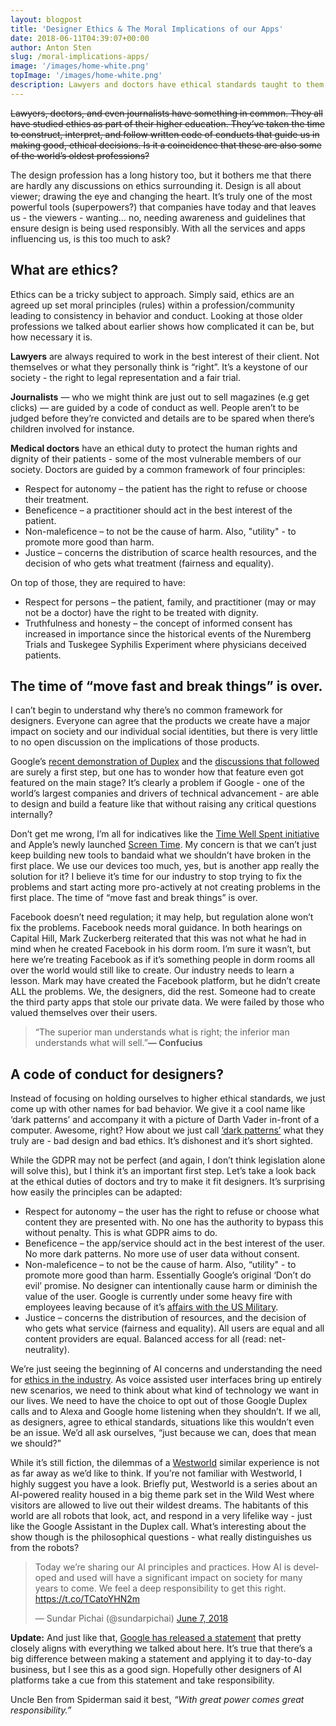 ```yaml
---
layout: blogpost
title: 'Designer Ethics & The Moral Implications of our Apps'
date: 2018-06-11T04:39:07+00:00
author: Anton Sten
slug: /moral-implications-apps/
image: '/images/home-white.png'
topImage: '/images/home-white.png'
description: Lawyers and doctors have ethical standards taught to them, but designers don't. For many apps and features, it takes a backseat to the the “wow" factor. I’m not just talking to Google here, it falls on ALL our shoulders.
---
```


~~Lawyers, doctors, and even journalists have something in common. They all have studied ethics as part of their higher education. They’ve taken the time to construct, interpret, and follow written code of conducts that guide us in making good, ethical decisions. Is it a coincidence that these are also some of the world’s oldest professions?~~

The design profession has a long history too, but it bothers me that there are hardly any discussions on ethics surrounding it. Design is all about viewer; drawing the eye and changing the heart. It’s truly one of the most powerful tools (superpowers?) that companies have today and that leaves us - the viewers - wanting… no, needing awareness and guidelines that ensure design is being used responsibly. With all the services and apps influencing us, is this too much to ask?

## What are ethics?

Ethics can be a tricky subject to approach. Simply said, ethics are an agreed up set moral principles (rules) within a profession/community leading to consistency in behavior and conduct. Looking at those older professions we talked about earlier shows how complicated it can be, but how necessary it is.

**Lawyers** are always required to work in the best interest of their client. Not themselves or what they personally think is “right”. It’s a keystone of our society - the right to legal representation and a fair trial.

**Journalists** — who we might think are just out to sell magazines (e.g get clicks) — are guided by a code of conduct as well. People aren’t to be judged before they’re convicted and details are to be spared when there’s children involved for instance.

**Medical doctors** have an ethical duty to protect the human rights and dignity of their patients - some of the most vulnerable members of our society. Doctors are guided by a common framework of four principles:

- Respect for autonomy – the patient has the right to refuse or choose their treatment.
- Beneficence – a practitioner should act in the best interest of the patient.
- Non-maleficence – to not be the cause of harm. Also, "utility" - to promote more good than harm.
- Justice – concerns the distribution of scarce health resources, and the decision of who gets what treatment (fairness and equality).

On top of those, they are required to have:
- Respect for persons – the patient, family, and practitioner (may or may not be a doctor) have the right to be treated with dignity.
- Truthfulness and honesty – the concept of informed consent has increased in importance since the historical events of the Nuremberg Trials and Tuskegee Syphilis Experiment where physicians deceived patients.


## The time of “move fast and break things” is over.

I can’t begin to understand why there’s no common framework for designers. Everyone can agree that the products we create have a major impact on society and our individual social identities, but there is very little to no open discussion on the implications of those products.

Google’s [recent demonstration of Duplex](https://www.antonsten.com/ai-ethics/) and the [discussions that followed](https://twitter.com/BridgetCarey/status/993910061209702400) are surely a first step, but one has to wonder how that feature even got featured on the main stage? It’s clearly a problem if Google - one of the world’s largest companies and drivers of technical advancement - are able to design and build a feature like that without raising any critical questions internally?

Don’t get me wrong, I’m all for indicatives like the [Time Well Spent initiative](http://humanetech.com) and Apple’s newly launched [Screen Time](https://www.apple.com/newsroom/2018/06/ios-12-introduces-new-features-to-reduce-interruptions-and-manage-screen-time/). My concern is that we can’t just keep building new tools to bandaid what we shouldn’t have broken in the first place. We use our devices too much, yes, but is another app really the solution for it? I believe it’s time for our industry to stop trying to fix the problems and start acting more pro-actively at not creating problems in the first place. The time of “move fast and break things” is over.

Facebook doesn’t need regulation; it may help, but regulation alone won’t fix the problems. Facebook needs moral guidance. In both hearings on Capital Hill, Mark Zuckerberg reiterated that this was not what he had in mind when he created Facebook in his dorm room. I’m sure it wasn’t, but here we’re treating Facebook as if it’s something people in dorm rooms all over the world would still like to create. Our industry needs to learn a lesson. Mark may have created the Facebook platform, but he didn’t create ALL the problems. We, the designers, did the rest. Someone had to create the third party apps that stole our private data. We were failed by those who valued themselves over their users.

>“The superior man understands what is right; the inferior man understands what will sell.”**― Confucius**


## A code of conduct for designers?

Instead of focusing on holding ourselves to higher ethical standards, we just come up with other names for bad behavior. We give it a cool name like ‘dark patterns’ and accompany it with a picture of Darth Vader in-front of a computer. Awesome, right? How about we just call [‘dark patterns’](https://darkpatterns.org/) what they truly are - bad design and bad ethics. It’s dishonest and it’s short sighted.

While the GDPR may not be perfect (and again, I don’t think legislation alone will solve this), but I think it’s an important first step. Let’s take a look back at the ethical duties of doctors and try to make it fit designers. It’s surprising how easily the principles can be adapted:
- Respect for autonomy – the user has the right to refuse or choose what content they are presented with. No one has the authority to bypass this without penalty. This is what GDPR aims to do.
- Beneficence – the app/service should act in the best interest of the user. No more dark patterns. No more use of user data without consent.
- Non-maleficence – to not be the cause of harm. Also, “utility" - to promote more good than harm. Essentially Google’s original ‘Don’t do evil’ promise. No designer can intentionally cause harm or diminish the value of the user. Google is currently under some heavy fire with employees leaving because of it’s [affairs with the US Military](https://www.engadget.com/2018/03/06/google-is-helping-us-military-train-ai-to-study-drone-footage/).
- Justice – concerns the distribution of resources, and the decision of who gets what service (fairness and equality). All users are equal and all content providers are equal. Balanced access for all (read: net-neutrality).

We’re just seeing the beginning of AI concerns and understanding the need for [ethics in the industry](https://www.antonsten.com/ai-ethics/). As voice assisted user interfaces bring up entirely new scenarios, we need to think about what kind of technology we want in our lives. We need to have the choice to opt out of those Google Duplex calls and to Alexa and Google home listening when they shouldn’t. If we all, as designers, agree to ethical standards, situations like this wouldn’t even be an issue. We’d all ask ourselves, “just because we can, does that mean we should?”

While it’s still fiction, the dilemmas of a [Westworld](https://www.hbo.com/westworld) similar experience is not as far away as we’d like to think. If you’re not familiar with Westworld, I highly suggest you have a look. Briefly put, Westworld is a series about an AI-powered reality housed in a big theme park set in the Wild West where visitors are allowed to live out their wildest dreams. The habitants of this world are all robots that look, act, and respond in a very lifelike way - just like the Google Assistant in the Duplex call. What’s interesting about the show though is the philosophical questions - what really distinguishes us from the robots?

<blockquote class="twitter-tweet" data-cards="hidden" data-lang="en"><p lang="en" dir="ltr">Today we’re sharing our AI principles and practices. How AI is developed and used will have a significant impact on society for many years to come. We feel a deep responsibility to get this right. <a href="https://t.co/TCatoYHN2m">https://t.co/TCatoYHN2m</a></p>&mdash; Sundar Pichai (@sundarpichai) <a href="https://twitter.com/sundarpichai/status/1004800469405876226?ref_src=twsrc%5Etfw">June 7, 2018</a></blockquote> <script async src="https://platform.twitter.com/widgets.js" charset="utf-8"></script>

**Update:** And just like that, [Google has released a statement](https://twitter.com/sundarpichai/status/1004800469405876226) that pretty closely aligns with everything we talked about here. It’s true that there’s a big difference between making a statement and applying it to day-to-day business, but I see this as a good sign. Hopefully other designers of AI platforms take a cue from this statement and take responsibility.

Uncle Ben from Spiderman said it best, _“With great power comes great responsibility.”_

